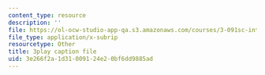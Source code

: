 ```yaml
---
content_type: resource
description: ''
file: https://ol-ocw-studio-app-qa.s3.amazonaws.com/courses/3-091sc-introduction-to-solid-state-chemistry-fall-2010/3e266f2a1d31009124e20bf6dd9885ad_CA7I2GLpgdo.srt
file_type: application/x-subrip
resourcetype: Other
title: 3play caption file
uid: 3e266f2a-1d31-0091-24e2-0bf6dd9885ad
---
```

